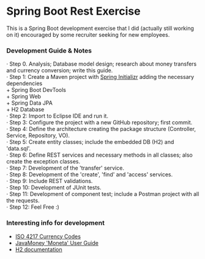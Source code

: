 # Spring Boot Rest Exercise

This is a Spring Boot development exercise that I did (actually still working on it) encouraged by some recruiter seeking for new employees.  

### Development Guide & Notes

· Step 0. Analysis; Database model design; research about money transfers and currency conversion; write this guide.  
· Step 1: Create a Maven project with [Spring Initializr](https://start.spring.io/) adding the necessary dependencies  
    + Spring Boot DevTools  
    + Spring Web  
    + Spring Data JPA  
    + H2 Database  
· Step 2: Import to Eclipse IDE and run it.  
· Step 3: Configure the project with a new GitHub repository; first commit.  
· Step 4: Define the architecture creating the package structure (Controller, Service, Repository, VO).  
· Step 5: Create entity classes; include the embedded DB (H2) and 'data.sql'.    
· Step 6: Define REST services and necessary methods in all classes; also create the exception classes.  
· Step 7: Development of the 'transfer' service.  
· Step 8: Development of the 'create', 'find' and 'access' services.  
· Step 9: Include REST validations.  
· Step 10: Development of JUnit tests.  
· Step 11: Development of component test; include a Postman project with all the requests.  
· Step 12: Feel Free :)

### Interesting info for development

* [ISO 4217 Currency Codes](https://www.xe.com/es/iso4217.php#Y)
* [JavaMoney 'Moneta' User Guide](https://github.com/JavaMoney/jsr354-ri/blob/master/moneta-core/src/main/asciidoc/userguide.adoc#monetary-amounts)
* [H2 documentation](https://www.h2database.com/html/commands.html)
